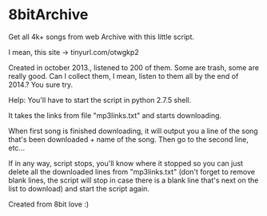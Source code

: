 8bitArchive
===========

Get all 4k+ songs from web Archive with this little script.

I mean, this site -> tinyurl.com/otwgkp2

Created in october 2013., listened to 200 of them. Some are trash, some are really good.
Can I collect them, I mean, listen to them all by the end of 2014.?
You sure try.

Help:
You'll have to start the script in python 2.7.5 shell. 

It takes the links from file "mp3links.txt" and starts downloading.

When first song is finished downloading, it will output you a line of the song 
that's been downloaded + name of the song. Then go to the second line, etc...

If in any way, script stops, you'll know where it stopped so you can just
delete all the downloaded lines from "mp3links.txt" (don't forget to remove blank lines,
the script will stop in case there is a blank line that's next on the list to download) and 
start the script again.

Created from 8bit love :)